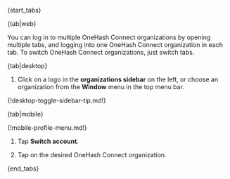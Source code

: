 {start_tabs}

{tab|web}

You can log in to multiple OneHash Connect organizations by opening multiple tabs, and
logging into one OneHash Connect organization in each tab. To switch OneHash Connect organizations,
just switch tabs.

{tab|desktop}

1. Click on a logo in the **organizations sidebar** on the left, or choose
an organization from the **Window** menu in the top menu bar.

{!desktop-toggle-sidebar-tip.md!}

{tab|mobile}

{!mobile-profile-menu.md!}

1. Tap **Switch account**.

1. Tap on the desired OneHash Connect organization.

{end_tabs}
